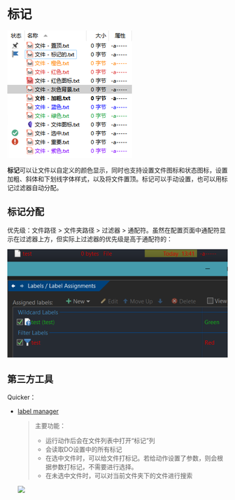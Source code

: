 # 标记
![](images/标记/标记.png)

**标记**可以让文件以自定义的颜色显示，同时也支持设置文件图标和状态图标，设置加粗、斜体和下划线字体样式，以及将文件置顶。标记可以手动设置，也可以用标记过滤器自动分配。

## 标记分配
<!-- TODO: Tg -->

优先级：文件路径 > 文件夹路径 > 过滤器 > 通配符。虽然在配置页面中通配符显示在过滤器上方，但实际上过滤器的优先级是高于通配符的：

![](images/标记/标记分配-优先级.png)

## 第三方工具
Quicker：
- [label manager](https://getquicker.net/Sharedaction?code=152c97b6-a822-4f75-cd46-08dbf3670a31)

  > 主要功能：
  > - 运行动作后会在文件列表中打开“标记”列
  > - 会读取DO设置中的所有标记
  > - 在选中文件时，可以给文件打标记。若给动作设置了参数，则会根据参数打标记，不需要进行选择。
  > - 在未选中文件时，可以对当前文件夹下的文件进行搜索
  
  ![](https://files.getquicker.net/_actionDemos/152c97b6-a822-4f75-cd46-08dbf3670a31/20231205043712_094737_23888_label.gif)